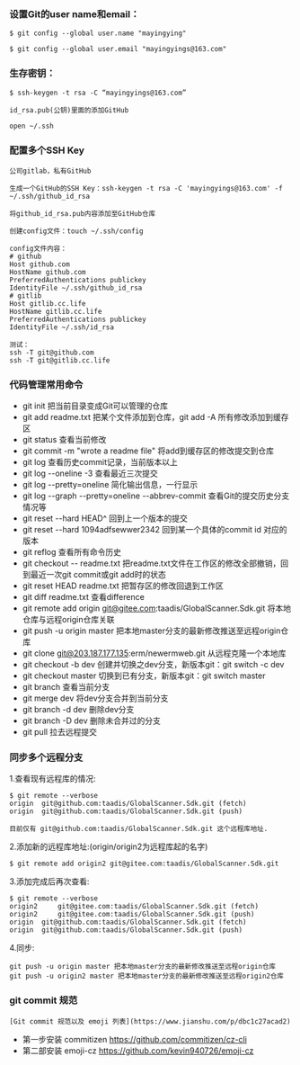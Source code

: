 ### 设置Git的user name和email：

    $ git config --global user.name "mayingying"

    $ git config --global user.email "mayingyings@163.com"

### 生存密钥：

    $ ssh-keygen -t rsa -C “mayingyings@163.com”

    id_rsa.pub(公钥)里面的添加GitHub

    open ~/.ssh

### 配置多个SSH Key
    公司gitlab，私有GitHub

    生成一个GitHub的SSH Key：ssh-keygen -t rsa -C 'mayingyings@163.com' -f ~/.ssh/github_id_rsa

    将github_id_rsa.pub内容添加至GitHub仓库

    创建config文件：touch ~/.ssh/config

    config文件内容：
    # github
    Host github.com
    HostName github.com
    PreferredAuthentications publickey
    IdentityFile ~/.ssh/github_id_rsa
    # gitlib
    Host gitlib.cc.life
    HostName gitlib.cc.life
    PreferredAuthentications publickey
    IdentityFile ~/.ssh/id_rsa  

    测试：
    ssh -T git@github.com
    ssh -T git@gitlib.cc.life


### 代码管理常用命令
- git init 把当前目录变成Git可以管理的仓库
- git add readme.txt 把某个文件添加到仓库，git add -A 所有修改添加到缓存区
- git status 查看当前修改
- git commit -m "wrote a readme file" 将add到缓存区的修改提交到仓库
- git log 查看历史commit记录，当前版本以上
- git log --oneline -3 查看最近三次提交
- git log --pretty=oneline 简化输出信息，一行显示
- git log --graph --pretty=oneline --abbrev-commit 查看Git的提交历史分支情况等
- git reset --hard HEAD^ 回到上一个版本的提交
- git reset --hard 1094adfsewwer2342 回到某一个具体的commit id 对应的版本
- git reflog 查看所有命令历史
- git checkout -- readme.txt 把readme.txt文件在工作区的修改全部撤销，回到最近一次git commit或git add时的状态
- git reset HEAD readme.txt 把暂存区的修改回退到工作区
- git diff readme.txt 查看difference
- git remote add origin git@gitee.com:taadis/GlobalScanner.Sdk.git 将本地仓库与远程origin仓库关联
- git push -u origin master 把本地master分支的最新修改推送至远程origin仓库
- git clone git@203.187.177.135:erm/newermweb.git 从远程克隆一个本地库
- git checkout -b dev 创建并切换之dev分支，新版本git：git switch -c dev
- git checkout master 切换到已有分支，新版本git：git switch master
- git branch  查看当前分支
- git merge dev 将dev分支合并到当前分支
- git branch -d dev 删除dev分支
- git branch -D dev 删除未合并过的分支
- git pull 拉去远程提交

### 同步多个远程分支
1.查看现有远程库的情况:

    $ git remote --verbose
    origin  git@github.com:taadis/GlobalScanner.Sdk.git (fetch)
    origin  git@github.com:taadis/GlobalScanner.Sdk.git (push)

    目前仅有 git@github.com:taadis/GlobalScanner.Sdk.git 这个远程库地址.


2.添加新的远程库地址:(origin/origin2为远程库起的名字)

    $ git remote add origin2 git@gitee.com:taadis/GlobalScanner.Sdk.git


3.添加完成后再次查看:


    $ git remote --verbose
    origin2     git@gitee.com:taadis/GlobalScanner.Sdk.git (fetch)
    origin2     git@gitee.com:taadis/GlobalScanner.Sdk.git (push)
    origin  git@github.com:taadis/GlobalScanner.Sdk.git (fetch)
    origin  git@github.com:taadis/GlobalScanner.Sdk.git (push)


4.同步:

    git push -u origin master 把本地master分支的最新修改推送至远程origin仓库
    git push -u origin2 master 把本地master分支的最新修改推送至远程origin2仓库


### git commit 规范

    [Git commit 规范以及 emoji 列表](https://www.jianshu.com/p/dbc1c27acad2)

- 第一步安装 commitizen
        https://github.com/commitizen/cz-cli
- 第二部安装 emoji-cz
        https://github.com/kevin940726/emoji-cz

